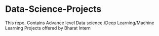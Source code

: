 # Data-Science-Projects
This repo. Contains Advance level Data science /Deep Learning/Machine Learning Projects offered by Bharat Intern
